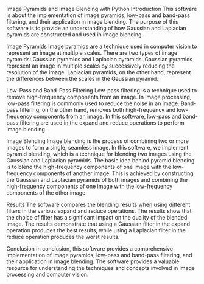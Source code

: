 Image Pyramids and Image Blending with Python
Introduction
This software is about the implementation of image pyramids, low-pass and band-pass filtering, and their application in image blending. The purpose of this software is to provide an understanding of how Gaussian and Laplacian pyramids are constructed and used in image blending.

Image Pyramids
Image pyramids are a technique used in computer vision to represent an image at multiple scales. There are two types of image pyramids: Gaussian pyramids and Laplacian pyramids. Gaussian pyramids represent an image in multiple scales by successively reducing the resolution of the image. Laplacian pyramids, on the other hand, represent the differences between the scales in the Gaussian pyramid.

Low-Pass and Band-Pass Filtering
Low-pass filtering is a technique used to remove high-frequency components from an image. In image processing, low-pass filtering is commonly used to reduce the noise in an image. Band-pass filtering, on the other hand, removes both high-frequency and low-frequency components from an image. In this software, low-pass and band-pass filtering are used in the expand and reduce operations to perform image blending.

Image Blending
Image blending is the process of combining two or more images to form a single, seamless image. In this software, we implement pyramid blending, which is a technique for blending two images using the Gaussian and Laplacian pyramids. The basic idea behind pyramid blending is to blend the high-frequency components of one image with the low-frequency components of another image. This is achieved by constructing the Gaussian and Laplacian pyramids of both images and combining the high-frequency components of one image with the low-frequency components of the other image.

Results
The software compares the blending results when using different filters in the various expand and reduce operations. The results show that the choice of filter has a significant impact on the quality of the blended image. The results demonstrate that using a Gaussian filter in the expand operation produces the best results, while using a Laplacian filter in the reduce operation produces the worst results.

Conclusion
In conclusion, this software provides a comprehensive implementation of image pyramids, low-pass and band-pass filtering, and their application in image blending. The software provides a valuable resource for understanding the techniques and concepts involved in image processing and computer vision.